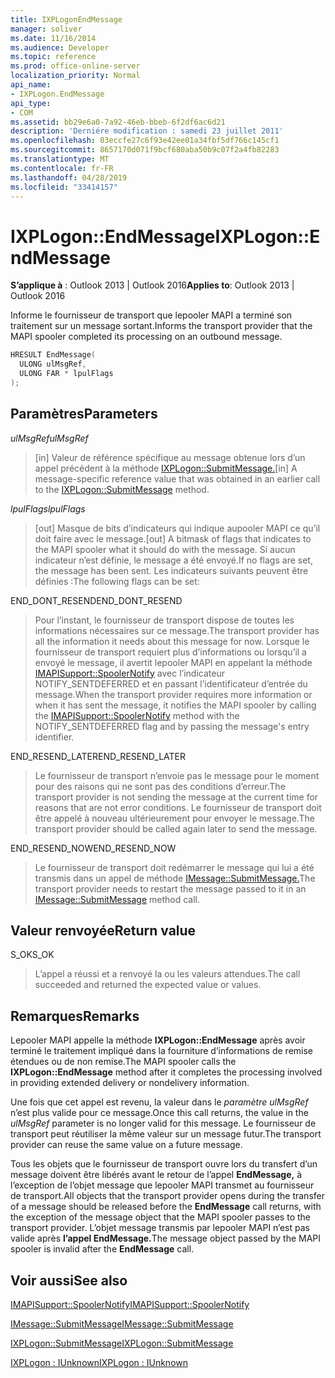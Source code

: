 ```yaml
---
title: IXPLogonEndMessage
manager: soliver
ms.date: 11/16/2014
ms.audience: Developer
ms.topic: reference
ms.prod: office-online-server
localization_priority: Normal
api_name:
- IXPLogon.EndMessage
api_type:
- COM
ms.assetid: bb29e6a0-7a92-46eb-bbeb-6f2df6ac6d21
description: 'Derniére modification : samedi 23 juillet 2011'
ms.openlocfilehash: 03eccfe27c6f93e42ee01a34fbf5df766c145cf1
ms.sourcegitcommit: 8657170d071f9bcf680aba50b9c07f2a4fb82283
ms.translationtype: MT
ms.contentlocale: fr-FR
ms.lasthandoff: 04/28/2019
ms.locfileid: "33414157"
---
```

# <a name="ixplogonendmessage"></a><span data-ttu-id="721b2-103">IXPLogon::EndMessage</span><span class="sxs-lookup"><span data-stu-id="721b2-103">IXPLogon::EndMessage</span></span>

  
  
<span data-ttu-id="721b2-104">**S’applique à** : Outlook 2013 | Outlook 2016</span><span class="sxs-lookup"><span data-stu-id="721b2-104">**Applies to**: Outlook 2013 | Outlook 2016</span></span> 
  
<span data-ttu-id="721b2-105">Informe le fournisseur de transport que lepooler MAPI a terminé son traitement sur un message sortant.</span><span class="sxs-lookup"><span data-stu-id="721b2-105">Informs the transport provider that the MAPI spooler completed its processing on an outbound message.</span></span>
  
```cpp
HRESULT EndMessage(
  ULONG ulMsgRef,
  ULONG FAR * lpulFlags
);
```

## <a name="parameters"></a><span data-ttu-id="721b2-106">Paramètres</span><span class="sxs-lookup"><span data-stu-id="721b2-106">Parameters</span></span>

 <span data-ttu-id="721b2-107">_ulMsgRef_</span><span class="sxs-lookup"><span data-stu-id="721b2-107">_ulMsgRef_</span></span>
  
> <span data-ttu-id="721b2-108">[in] Valeur de référence spécifique au message obtenue lors d’un appel précédent à la méthode [IXPLogon::SubmitMessage.](ixplogon-submitmessage.md)</span><span class="sxs-lookup"><span data-stu-id="721b2-108">[in] A message-specific reference value that was obtained in an earlier call to the [IXPLogon::SubmitMessage](ixplogon-submitmessage.md) method.</span></span> 
    
 <span data-ttu-id="721b2-109">_lpulFlags_</span><span class="sxs-lookup"><span data-stu-id="721b2-109">_lpulFlags_</span></span>
  
> <span data-ttu-id="721b2-110">[out] Masque de bits d’indicateurs qui indique aupooler MAPI ce qu’il doit faire avec le message.</span><span class="sxs-lookup"><span data-stu-id="721b2-110">[out] A bitmask of flags that indicates to the MAPI spooler what it should do with the message.</span></span> <span data-ttu-id="721b2-111">Si aucun indicateur n’est définie, le message a été envoyé.</span><span class="sxs-lookup"><span data-stu-id="721b2-111">If no flags are set, the message has been sent.</span></span> <span data-ttu-id="721b2-112">Les indicateurs suivants peuvent être définies :</span><span class="sxs-lookup"><span data-stu-id="721b2-112">The following flags can be set:</span></span>
    
<span data-ttu-id="721b2-113">END_DONT_RESEND</span><span class="sxs-lookup"><span data-stu-id="721b2-113">END_DONT_RESEND</span></span> 
  
> <span data-ttu-id="721b2-114">Pour l’instant, le fournisseur de transport dispose de toutes les informations nécessaires sur ce message.</span><span class="sxs-lookup"><span data-stu-id="721b2-114">The transport provider has all the information it needs about this message for now.</span></span> <span data-ttu-id="721b2-115">Lorsque le fournisseur de transport requiert plus d’informations ou lorsqu’il a envoyé le message, il avertit lepooler MAPI en appelant la méthode [IMAPISupport::SpoolerNotify](imapisupport-spoolernotify.md) avec l’indicateur NOTIFY_SENTDEFERRED et en passant l’identificateur d’entrée du message.</span><span class="sxs-lookup"><span data-stu-id="721b2-115">When the transport provider requires more information or when it has sent the message, it notifies the MAPI spooler by calling the [IMAPISupport::SpoolerNotify](imapisupport-spoolernotify.md) method with the NOTIFY_SENTDEFERRED flag and by passing the message's entry identifier.</span></span> 
    
<span data-ttu-id="721b2-116">END_RESEND_LATER</span><span class="sxs-lookup"><span data-stu-id="721b2-116">END_RESEND_LATER</span></span> 
  
> <span data-ttu-id="721b2-117">Le fournisseur de transport n’envoie pas le message pour le moment pour des raisons qui ne sont pas des conditions d’erreur.</span><span class="sxs-lookup"><span data-stu-id="721b2-117">The transport provider is not sending the message at the current time for reasons that are not error conditions.</span></span> <span data-ttu-id="721b2-118">Le fournisseur de transport doit être appelé à nouveau ultérieurement pour envoyer le message.</span><span class="sxs-lookup"><span data-stu-id="721b2-118">The transport provider should be called again later to send the message.</span></span>
    
<span data-ttu-id="721b2-119">END_RESEND_NOW</span><span class="sxs-lookup"><span data-stu-id="721b2-119">END_RESEND_NOW</span></span> 
  
> <span data-ttu-id="721b2-120">Le fournisseur de transport doit redémarrer le message qui lui a été transmis dans un appel de méthode [IMessage::SubmitMessage.](imessage-submitmessage.md)</span><span class="sxs-lookup"><span data-stu-id="721b2-120">The transport provider needs to restart the message passed to it in an [IMessage::SubmitMessage](imessage-submitmessage.md) method call.</span></span> 
    
## <a name="return-value"></a><span data-ttu-id="721b2-121">Valeur renvoyée</span><span class="sxs-lookup"><span data-stu-id="721b2-121">Return value</span></span>

<span data-ttu-id="721b2-122">S_OK</span><span class="sxs-lookup"><span data-stu-id="721b2-122">S_OK</span></span> 
  
> <span data-ttu-id="721b2-123">L’appel a réussi et a renvoyé la ou les valeurs attendues.</span><span class="sxs-lookup"><span data-stu-id="721b2-123">The call succeeded and returned the expected value or values.</span></span>
    
## <a name="remarks"></a><span data-ttu-id="721b2-124">Remarques</span><span class="sxs-lookup"><span data-stu-id="721b2-124">Remarks</span></span>

<span data-ttu-id="721b2-125">Lepooler MAPI appelle la méthode **IXPLogon::EndMessage** après avoir terminé le traitement impliqué dans la fourniture d’informations de remise étendues ou de non remise.</span><span class="sxs-lookup"><span data-stu-id="721b2-125">The MAPI spooler calls the **IXPLogon::EndMessage** method after it completes the processing involved in providing extended delivery or nondelivery information.</span></span> 
  
<span data-ttu-id="721b2-126">Une fois que cet appel est revenu, la valeur dans le  _paramètre ulMsgRef_ n’est plus valide pour ce message.</span><span class="sxs-lookup"><span data-stu-id="721b2-126">Once this call returns, the value in the  _ulMsgRef_ parameter is no longer valid for this message.</span></span> <span data-ttu-id="721b2-127">Le fournisseur de transport peut réutiliser la même valeur sur un message futur.</span><span class="sxs-lookup"><span data-stu-id="721b2-127">The transport provider can reuse the same value on a future message.</span></span> 
  
<span data-ttu-id="721b2-128">Tous les objets que le fournisseur de transport ouvre lors du transfert d’un message doivent être libérés avant le retour de l’appel **EndMessage,** à l’exception de l’objet message que lepooler MAPI transmet au fournisseur de transport.</span><span class="sxs-lookup"><span data-stu-id="721b2-128">All objects that the transport provider opens during the transfer of a message should be released before the **EndMessage** call returns, with the exception of the message object that the MAPI spooler passes to the transport provider.</span></span> <span data-ttu-id="721b2-129">L’objet message transmis par lepooler MAPI n’est pas valide après **l’appel EndMessage.**</span><span class="sxs-lookup"><span data-stu-id="721b2-129">The message object passed by the MAPI spooler is invalid after the **EndMessage** call.</span></span> 
  
## <a name="see-also"></a><span data-ttu-id="721b2-130">Voir aussi</span><span class="sxs-lookup"><span data-stu-id="721b2-130">See also</span></span>



[<span data-ttu-id="721b2-131">IMAPISupport::SpoolerNotify</span><span class="sxs-lookup"><span data-stu-id="721b2-131">IMAPISupport::SpoolerNotify</span></span>](imapisupport-spoolernotify.md)
  
[<span data-ttu-id="721b2-132">IMessage::SubmitMessage</span><span class="sxs-lookup"><span data-stu-id="721b2-132">IMessage::SubmitMessage</span></span>](imessage-submitmessage.md)
  
[<span data-ttu-id="721b2-133">IXPLogon::SubmitMessage</span><span class="sxs-lookup"><span data-stu-id="721b2-133">IXPLogon::SubmitMessage</span></span>](ixplogon-submitmessage.md)
  
[<span data-ttu-id="721b2-134">IXPLogon : IUnknown</span><span class="sxs-lookup"><span data-stu-id="721b2-134">IXPLogon : IUnknown</span></span>](ixplogoniunknown.md)

